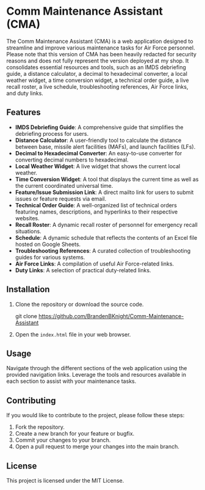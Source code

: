 # Comm Maintenance Assistant (CMA)

The Comm Maintenance Assistant (CMA) is a web application designed to streamline and improve various maintenance tasks for Air Force personnel. Please note that this version of CMA has been heavily redacted for security reasons and does not fully represent the version deployed at my shop. It consolidates essential resources and tools, such as an IMDS debriefing guide, a distance calculator, a decimal to hexadecimal converter, a local weather widget, a time conversion widget, a technical order guide, a live recall roster, a live schedule, troubleshooting references, Air Force links, and duty links.

## Features

- **IMDS Debriefing Guide**: A comprehensive guide that simplifies the debriefing process for users.
- **Distance Calculator**: A user-friendly tool to calculate the distance between base, missile alert facilities (MAFs), and launch facilities (LFs).
- **Decimal to Hexadecimal Converter**: An easy-to-use converter for converting decimal numbers to hexadecimal.
- **Local Weather Widget**: A live widget that shows the current local weather.
- **Time Conversion Widget**: A tool that displays the current time as well as the current coordinated universal time.
- **Feature/Issue Submission Link**: A direct mailto link for users to submit issues or feature requests via email.
- **Technical Order Guide**: A well-organized list of technical orders featuring names, descriptions, and hyperlinks to their respective websites.
- **Recall Roster**: A dynamic recall roster of personnel for emergency recall situations.
- **Schedule**: A dynamic schedule that reflects the contents of an Excel file hosted on Google Sheets.
- **Troubleshooting References**: A curated collection of troubleshooting guides for various systems.
- **Air Force Links**: A compilation of useful Air Force-related links.
- **Duty Links**: A selection of practical duty-related links.

## Installation

1. Clone the repository or download the source code.

   git clone <https://github.com/BrandenBKnight/Comm-Maintenance-Assistant>

2. Open the `index.html` file in your web browser.

## Usage

Navigate through the different sections of the web application using the provided navigation links. Leverage the tools and resources available in each section to assist with your maintenance tasks.

## Contributing

If you would like to contribute to the project, please follow these steps:

1. Fork the repository.
2. Create a new branch for your feature or bugfix.
3. Commit your changes to your branch.
4. Open a pull request to merge your changes into the main branch.

## License

This project is licensed under the MIT License.
